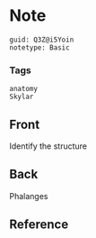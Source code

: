 # Note
```
guid: Q3Z@i5Yoin
notetype: Basic
```

### Tags
```
anatomy
Skylar
```

## Front
Identify the structure
<img alt="" src="Phalanges-2.jpg">

## Back
Phalanges

## Reference

